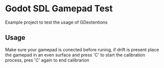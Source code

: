 # Godot SDL Gamepad Test
Example project to test the usage of GDextentions
## Usage
Make sure your gamepad is conected before runing, if drift is present place the gamepad in an even surface and press 'C' to start the calibration process, pres 'C' again to end calibrarion
